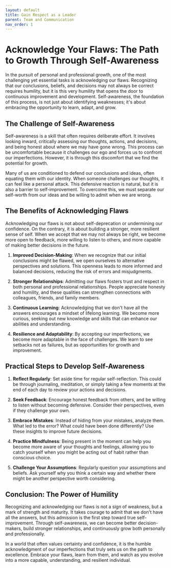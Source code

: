 ```yaml
---
layout: default
title: Gain Respect as a Leader
parent: Team and Communication
nav_order: 1
---
```

# Acknowledge Your Flaws: The Path to Growth Through Self-Awareness

In the pursuit of personal and professional growth, one of the most challenging yet essential tasks is acknowledging our flaws. Recognizing that our conclusions, beliefs, and decisions may not always be correct requires humility, but it is this very humility that opens the door to continuous improvement and development. Self-awareness, the foundation of this process, is not just about identifying weaknesses; it's about embracing the opportunity to learn, adapt, and grow.

## The Challenge of Self-Awareness

Self-awareness is a skill that often requires deliberate effort. It involves looking inward, critically assessing our thoughts, actions, and decisions, and being honest about where we may have gone wrong. This process can be uncomfortable because it challenges our ego and forces us to confront our imperfections. However, it is through this discomfort that we find the potential for growth.

Many of us are conditioned to defend our conclusions and ideas, often equating them with our identity. When someone challenges our thoughts, it can feel like a personal attack. This defensive reaction is natural, but it is also a barrier to self-improvement. To overcome this, we must separate our self-worth from our ideas and be willing to admit when we are wrong.

## The Benefits of Acknowledging Flaws

Acknowledging our flaws is not about self-deprecation or undermining our confidence. On the contrary, it is about building a stronger, more resilient sense of self. When we accept that we may not always be right, we become more open to feedback, more willing to listen to others, and more capable of making better decisions in the future.

1. **Improved Decision-Making**: When we recognize that our initial conclusions might be flawed, we open ourselves to alternative perspectives and solutions. This openness leads to more informed and balanced decisions, reducing the risk of errors and misjudgments.

2. **Stronger Relationships**: Admitting our flaws fosters trust and respect in both personal and professional relationships. People appreciate honesty and humility, and these qualities can strengthen connections with colleagues, friends, and family members.

3. **Continuous Learning**: Acknowledging that we don't have all the answers encourages a mindset of lifelong learning. We become more curious, seeking out new knowledge and skills that can enhance our abilities and understanding.

4. **Resilience and Adaptability**: By accepting our imperfections, we become more adaptable in the face of challenges. We learn to see setbacks not as failures, but as opportunities for growth and improvement.

## Practical Steps to Develop Self-Awareness

1. **Reflect Regularly**: Set aside time for regular self-reflection. This could be through journaling, meditation, or simply taking a few moments at the end of each day to review your actions and decisions.

2. **Seek Feedback**: Encourage honest feedback from others, and be willing to listen without becoming defensive. Consider their perspectives, even if they challenge your own.

3. **Embrace Mistakes**: Instead of hiding from your mistakes, analyze them. What led to the error? What could have been done differently? Use these insights to improve future decisions.

4. **Practice Mindfulness**: Being present in the moment can help you become more aware of your thoughts and feelings, allowing you to catch yourself when you might be acting out of habit rather than conscious choice.

5. **Challenge Your Assumptions**: Regularly question your assumptions and beliefs. Ask yourself why you think a certain way and whether there might be another perspective worth considering.

## Conclusion: The Power of Humility

Recognizing and acknowledging our flaws is not a sign of weakness, but a mark of strength and maturity. It takes courage to admit that we don't have all the answers, but this admission is the first step toward true self-improvement. Through self-awareness, we can become better decision-makers, build stronger relationships, and continuously grow both personally and professionally.

In a world that often values certainty and confidence, it is the humble acknowledgment of our imperfections that truly sets us on the path to excellence. Embrace your flaws, learn from them, and watch as you evolve into a more capable, understanding, and resilient individual.
